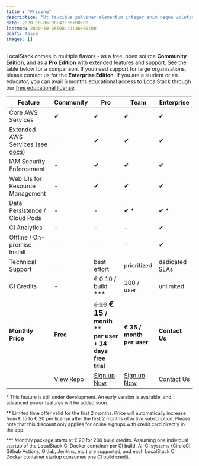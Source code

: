 ```yaml
---
title : "Pricing"
description: "Ut faucibus pulvinar elementum integer enim neque volutpat ac tincidunt. Netus et malesuada fames ac turpis egestas integer. Ac feugiat sed lectus vestibulum mattis."
date: 2020-10-06T08:47:36+00:00
lastmod: 2020-10-06T08:47:36+00:00
draft: false
images: []
---
```


LocalStack comes in multiple flavors - as a free, open source **Community Edition**, and as a **Pro Edition** with extended features and support. See the table below for a comparison. If you need support for large organizations, please contact us for the **Enterprise Edition**. If you are a student or an educator, you can avail 6 months educational access to LocalStack through our [free educational license](/educational-license/).

<table role="table" class="table pricing-table">
  <thead>
    <tr>
      <th class="left" style="width: 30%">Feature</th>
      <th style="width: 20%">Community</th>
      <th style="width: 30%">Pro</th>
      <th style="width: 30%" class="team">Team</th>
      <th style="width: 20%">Enterprise</th>
    </tr>
  </thead>
  <tbody>
    <tr>
      <td class="left">Core AWS Services</td>
      <td>&#x2714;</td>
      <td>&#x2714;</td>
      <td class="team">&#x2714;</td>
      <td>&#x2714;</td>
    </tr>
    <tr>
      <td class="left">Extended AWS Services (<a href="https://docs.localstack.cloud/aws/feature-coverage">see docs</a>)</td>
      <td>-</td>
      <td>&#x2714;</td>
      <td class="team">&#x2714;</td>
      <td>&#x2714;</td>
    </tr>
    <tr>
      <td class="left">IAM Security Enforcement</td>
      <td>-</td>
      <td>&#x2714;</td>
      <td class="team">&#x2714;</td>
      <td>&#x2714;</td>
    </tr>
    <tr>
      <td class="left">Web UIs for Resource Management</td>
      <td>-</td>
      <td>&#x2714;</td>
      <td class="team">&#x2714;</td>
      <td>&#x2714;</td>
    </tr>
    <tr>
      <td class="left">Data Persistence / Cloud Pods</td>
      <td>-</td>
      <td>-</td>
      <td class="team">&#x2714; &#42;</td>
      <td>&#x2714; &#42;</td>
    </tr>
    <tr>
      <td class="left">CI Analytics</td>
      <td>-</td>
      <td>-</td>
      <td class="team">-</td>
      <td>&#x2714;</td>
    </tr>
    <tr>
      <td class="left">Offline / On-premise Install</td>
      <td>-</td>
      <td>-</td>
      <td class="team">-</td>
      <td>&#x2714;</td>
    </tr>
    <tr>
      <td class="left">Technical Support</td>
      <td>-</td>
      <td>best effort</td>
      <td class="team">prioritized</td>
      <td>dedicated SLAs</td>
    </tr>
    <tr>
      <td class="left">CI Credits</td>
      <td>-</td>
      <td>&euro; 0.10 / build &#42;&#42;&#42;</td>
      <td class="team">100 / user</td>
      <td>unlimited</td>
    </tr>
    <tr style="font-weight: bold;">
      <td class="left">Monthly Price</td>
      <td>Free</td>
      <td>
        <span style="text-decoration: line-through; color: grey">&euro; 20</span>
        <span style="font-size: 20px">&euro; 15</span> / month &#42;&#42;
        <br/>per user + 14 days free trial
      </td>
      <td class="team"><span>&euro; 35 / month per user</span></td>
      <td>Contact Us</td>
    </tr>
    <tr>
      <td></td>
      <td>
        <a class="btn btn-primary" href="https://github.com/localstack/localstack"
          onClick="_gaq.push(['_trackEvent', 'localstack', 'download'])">View Repo</a>
      </td>
      <td>
        <a class="btn btn-primary" href="https://app.localstack.cloud"
          onClick="_gaq.push(['_trackEvent', 'localstack', 'signup'])">Sign up Now</a>
      </td>
      <td class="team">
        <a class="btn btn-primary" href="https://app.localstack.cloud"
          onClick="_gaq.push(['_trackEvent', 'localstack', 'signup'])">Sign up Now</a>
      </td>
      <td>
        <a class="btn btn-primary" href="mailto:info@localstack.cloud" style="white-space: nowrap;">Contact Us</a>
      </td>
    </tr>
  </tbody>
</table>

<p style="font-size: 0.8rem">
  &#42; This feature is still under development. An early version is available, and advanced power features will be added soon. </p>

<p style="font-size: 0.8rem">
  &#42;&#42; Limited time offer valid for the first 2 months. Price will automatically increase from &euro; 15 to &euro; 20 per license after the first 2 months of active subscription. Please note that this discount only applies for online signups with credit card directly in the app.
</p>

<p style="font-size: 0.8rem">
  &#42;&#42;&#42; Monthly package starts at &euro; 20 for 200 build credits. Assuming one individual startup of the LocalStack CI Docker container per CI build. All CI systems (CircleCI, Github Actions, Gitlab, Jenkins, etc.) are supported, and each LocalStack CI Docker container startup consumes one CI build credit.
</p>
</div>
